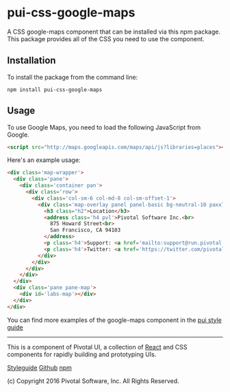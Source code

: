 # pui-css-google-maps

A CSS google-maps component that can be installed via this npm package.
This package provides all of the CSS you need to use the component.



## Installation

To install the package from the command line:

```
npm install pui-css-google-maps
```

## Usage

To use Google Maps, you need to load the following JavaScript from Google.

```html
<script src="http://maps.googleapis.com/maps/api/js?libraries=places"></script>
```

Here's an example usage:

```html
<div class='map-wrapper'>
  <div class='pane'>
    <div class='container pan'>
      <div class='row'>
        <div class='col-sm-6 col-md-8 col-sm-offset-1'>
          <div class='map-overlay panel panel-basic bg-neutral-10 paxxl'>
            <h3 class="h2">Location</h3>
            <address class='h4 pvl'>Pivotal Software Inc.<br>
              875 Howard Street<br>
              San Francisco, CA 94103
            </address>
            <p class='h4'>Support: <a href='mailto:support@run.pivotal.io'>support@run.pivotal.io</a></p>
            <p class='h4'>Twitter: <a href='https://twitter.com/pivotalws'>@pivotalws</a></p>
          </div>
        </div>
      </div>
    </div>
  </div>
  <div class='pane pane-map'>
    <div id='labs-map'></div>
  </div>
</div>
```


You can find more examples of the google-maps component in the [pui style guide](http://styleguide.pivotal.io/)


*****************************************

This is a component of Pivotal UI, a collection of [React](https://facebook.github.io/react/) and CSS components for rapidly building and prototyping UIs.

[Styleguide](http://styleguide.pivotal.io)
[Github](https://github.com/pivotal-cf/pivotal-ui)
[npm](https://www.npmjs.com/browse/keyword/pivotal%20ui%20modularized)

(c) Copyright 2016 Pivotal Software, Inc. All Rights Reserved.

